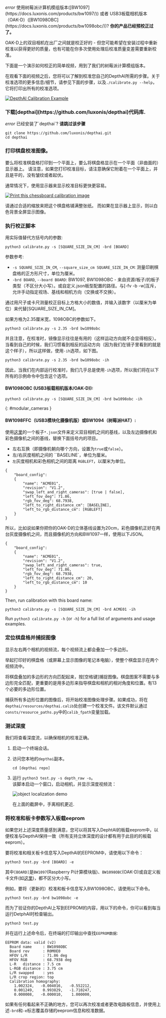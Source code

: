 <div class="alert alert-primary" role="alert">
<i class="material-icons">
error
</i>
  使用树莓派计算机模组版本([BW1097](https://docs.luxonis.com/products/bw1097/)) 或者 USB3板载相机版本（OAK-D）([BW1098OBC](https://docs.luxonis.com/products/bw1098obc/))? <strong>你的产品已经预校正过了。</strong><br/>
</div>

OAK-D上的双目相机在出厂之间就是校正好的 - 但您可能希望在安装过程中重新校准以获得更好的质量，也有可能在你多次使用处理后校准质量变差需要重新校准。

下面是一个演示如何校正的简单视频，用到了我们的树莓派计算模组版本。

在观看下面的视频之后，您将可以了解到校准您自己的DepthAI所需的步骤。关于校准选项的更多信息/细节，请参见下面的步骤，以及`./calibrate.py --help`，它将打印出所有的校准选项。

[![DepthAI Calibration Example](https://i.imgur.com/oJm0s8o.jpg)](https://www.youtube.com/watch?v=lF01f0p1oZM "DepthAI Calibration")

<h3 class="step" data-toc-title="安装 Python API" id="calibrate_install_api"><span></span> 下载[depthai](https://github.com/luxonis/depthai)代码库.</h3>

<div class="alert alert-primary" role="alert">
<i class="material-icons">
error
</i>
  已经安装了`depthai`? <strong>请跳过该步骤</strong><br/>
</div>

```
git clone https://github.com/luxonis/depthai.git
cd depthai
```

<h3 class="step" data-toc-title="打印棋盘格" id="print_chessboard"><span></span> 打印棋盘校准图像。</h3>

要么将校准棋盘格打印到一个平面上，要么将棋盘格显示在一个平面（非曲面的）显示器上。 请注意，如果您打印校准目标，请注意确保它附着在一个平面上，并且是平的，没有皱纹或者起伏。

通常情况下，使用显示器来显示校准目标更快更容易。

[![Print this chessboard calibration image](https://raw.githubusercontent.com/luxonis/depthai/master/resources/patternnew.png)](https://raw.githubusercontent.com/luxonis/depthai/master/resources/patternnew.png)

请通过合适的缩放来把这个棋盘格铺满整张纸。 而如果在显示器上显示，则以白色背景全屏显示图像。

<h3 class="step" data-toc-title="Start Calibration Script" id="start_calibration_script"><span></span> 执行校正脚本</h3>

用实际值替代方括号内的参数:

```
python3 calibrate.py -s [SQUARE_SIZE_IN_CM] -brd [BOARD]
```

参数参考:

* `-s SQUARE_SIZE_IN_CM`, `--square_size_cm SQUARE_SIZE_IN_CM`: 测量印刷棋盘格的正方形尺寸，单位为厘米。
* `-brd BOARD`, `--board BOARD`: BW1097, BW1098OBC - 来自资源/板子/的板子类型（不区分大小写）。或自定义.json板型配置的路径。与[-fv -b -w]互斥，允许手动指定视场、基线和相机方向（交换或不交换）。

通过用尺子或卡尺测量校正目标上方格大小的数值，并输入该数字（以厘米为单位）来代替[SQUARE_SIZE_IN_CM]。  

如果方格为2.35厘米宽，1098OBC的参数如下。
```
python3 calibrate.py -s 2.35 -brd bw1098obc
```
并且注意，在校准时，镜像显示往往是有用的（这样运动方向就不会显得相反）。 当看到自己的时候，我们习惯看到相反的运动方向（因为我们在镜子里看到的就是这个样子），所以这样做，使用`-ih`选项，如下图。
```
python3 calibrate.py -s 2.35 -brd bw1098obc -ih
```

因此，当我们在内部运行校准时，我们几乎总是使用`-ih`选项，所以我们将在以下所有的示例命令中包含这个选项。

#### BW1098OBC (USB3板载相机版本/OAK-D)):
```
python3 calibrate.py -s [SQUARE_SIZE_IN_CM] -brd bw1098obc -ih
```

{: #modular_cameras }
#### BW1098FFC（USB3模块化摄像机版）或BW1094（树莓派HAT）:
使用[这里](https://github.com/luxonis/depthai/tree/master/resources/boards)的一个板子`*.json`文件来定义双目相机之间的基线，以及左边摄像机和彩色摄像机之间的基线，替换下面括号内的项目。

* 左右互换（即摄像机朝向哪个方向，设置为`true`或`false`）。
* 左/右灰度相机之间的 ``BASELINE`，单位为厘米。
* `左`灰度相机和彩色相机之间的距离 `RGBLEFT`，以厘米为单位。

```
{
    "board_config":
    {
        "name": "ACME01",
        "revision": "V1.2",
        "swap_left_and_right_cameras": [true | false],
        "left_fov_deg": 71.86,
        "rgb_fov_deg": 68.7938,
        "left_to_right_distance_cm": [BASELINE],
        "left_to_rgb_distance_cm": [RGBLEFT]
    }
}
```
所以，比如说如果你把你的OAK-D的立体基线设置为20cm，彩色摄像机正好在两台灰度摄像机之间，而且摄像机的方向和BW1097一样，使用以下JSON。

```
{
    "board_config":
    {
        "name": "ACME01",
        "revision": "V1.2",
        "swap_left_and_right_cameras": true,
        "left_fov_deg": 71.86,
        "rgb_fov_deg": 68.7938,
        "left_to_right_distance_cm": 20,
        "left_to_rgb_distance_cm": 10
    }
}
```
Then, run calibration with this board name:
```
python3 calibrate.py -s [SQUARE_SIZE_IN_CM] -brd ACME01 -ih
```

Run `python3 calibrate.py -h` (or `-h`) for a full list of arguments and usage examples.

<h3 class="step" data-toc-title="捕捉图像" id="capture_images"><span></span> 定位棋盘格并捕捉图像</h3>

显示左右两个相机的视频流，每个视频流上都会叠加一个多边形。

举起打印好的棋盘格（或屏幕上显示图像的笔记本电脑），使整个棋盘显示在两个视频流中。

将棋盘叠加的多边形的方向匹配起来，按[空格键]捕捉图像。棋盘图案不需要与多边形完全匹配，更重要的是用多边形来指导棋盘和相机的相对角度和位置。有13个必要的多边形位置。

捕获所有多边形位置的图像后，将开始校准图像处理步骤。如果成功，将在`depthai/resources/depthai.calib`处创建一个校准文件。该文件默认通过`consts/resource_paths.py`中的`calib_fpath`变量加载。

<h3 class="step" id="test_depth"><span></span> 测试深度</h3>

我们将查看深度流，以确保相机的校准正确。

1. 启动一个终端会话。
2. 访问您本地的`depthai`副本。
    ```
    cd [depthai repo]
    ```
3. 运行 `python3 test.py -s depth_raw -o`。<br/>
    该脚本启动一个窗口，启动相机，并显示深度视频流：

    ![object localization demo](/images/depth.png)

    在上面的截屏中，手离相机更近.
    
<h3 class="step" id="write_to_eeprom"><span></span> 将校准和板卡参数写入板载eeprom</h3>

如果您对上述深度质量感到满意，您可以将其写入DephtAI的板载eeprom中，以便校准与DepthAI保持一致（所有支持立体深度的设计都有用于此目的的板载eeprom）。

要将校准和相关板卡信息写入DepthAI的EEPROM中，请使用以下命令：

```
python3 test.py -brd [BOARD] -e
```
其中`[BOARD]`是`BW1097`(Raspberry Pi计算模块版)、`BW1098OBC`(OAK-D)或自定义板卡文件(如[这里](#modular_cameras))，都不区分大小写。

例如，要将（更新的）校准和板卡信息写入BW1098OBC，请使用以下命令。
```
python3 test.py -brd bw1098obc -e
```

而为了验证你的DepthAI上写到EEPROM的内容，用以下的命令，你可以看到每当运行DetphAI时检查输出。
```
python3 test.py
```
并在运行上述命令后，在终端的打印输出中查找`EEPROM数据`:
```
EEPROM data: valid (v2)
  Board name     : BW1098OBC
  Board rev      : R0M0E0
  HFOV L/R       : 71.86 deg
  HFOV RGB       : 68.7938 deg
  L-R   distance : 7.5 cm
  L-RGB distance : 3.75 cm
  L/R swapped    : yes
  L/R crop region: top
  Calibration homography:
    1.002324,   -0.004016,   -0.552212,
    0.001249,    0.993829,   -1.710247,
    0.000008,   -0.000010,    1.000000,
```

如果有任何看起来不正确的地方，您可以再次校准或者更改电路板信息，并使用上述`-brd`和`-e`标志覆盖存储的eeprom信息和校准数据。
